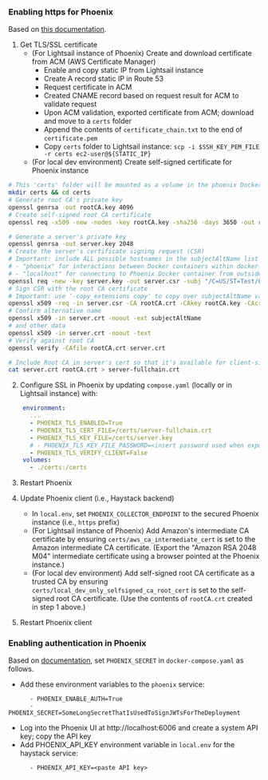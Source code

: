 
### Enabling https for Phoenix

Based on [this documentation](https://arize.com/docs/phoenix/release-notes/04.2025/04.28.2025-tls-support-for-phoenix-server).

1. Get TLS/SSL certificate
   * (For Lightsail instance of Phoenix) Create and download certificate from ACM (AWS Certificate Manager)
      - Enable and copy static IP from Lightsail instance
      - Create A record static IP in Route 53
      - Request certificate in ACM
      - Created CNAME record based on request result for ACM to validate request
      - Upon ACM validation, exported certificate from ACM; download and move to a `certs` folder
      - Append the contents of `certificate_chain.txt` to the end of `certificate.pem`
      - Copy `certs` folder to Lightsail instance: `scp -i $SSH_KEY_PEM_FILE -r certs ec2-user@${STATIC_IP}`
   * (For local dev environment) Create self-signed certificate for Phoenix instance
```sh
# This 'certs' folder will be mounted as a volume in the phoenix Docker container
mkdir certs && cd certs
# Generate root CA's private key
openssl genrsa -out rootCA.key 4096
# Create self-signed root CA certificate
openssl req -x509 -new -nodes -key rootCA.key -sha256 -days 3650 -out rootCA.crt -subj "/C=US/ST=Test/L=Test/O=DevRootCA/OU=IT/CN=DevRootCA"

# Generate a server's private key
openssl genrsa -out server.key 2048
# Create the server's certificate signing request (CSR)
# Important: include ALL possible hostnames in the subjectAltName list
# - "phoenix" for interactions between Docker containers within docker-compose network
# - "localhost" for connecting to Phoenix Docker container from outside the docker-compose network
openssl req -new -key server.key -out server.csr -subj "/C=US/ST=Test/L=Test/O=MyTestServer/OU=IT/CN=phoenix" -addext "subjectAltName = DNS:phoenix,DNS:localhost"
# Sign CSR with the root CA certificate
# Important: use '-copy_extensions copy' to copy over subjectAltName values
openssl x509 -req -in server.csr -CA rootCA.crt -CAkey rootCA.key -CAcreateserial -out server.crt -days 825 -sha256 -copy_extensions copy
# Confirm alternative name
openssl x509 -in server.crt -noout -ext subjectAltName
# and other data
openssl x509 -in server.crt -noout -text
# Verify against root CA
openssl verify -CAfile rootCA.crt server.crt

# Include Root CA in server's cert so that it's available for client-side validation
cat server.crt rootCA.crt > server-fullchain.crt
```

2. Configure SSL in Phoenix by updating `compose.yaml` (locally or in Lightsail instance) with:
```yaml
    environment:
      ...
      - PHOENIX_TLS_ENABLED=True
      - PHOENIX_TLS_CERT_FILE=/certs/server-fullchain.crt
      - PHOENIX_TLS_KEY_FILE=/certs/server.key
      # - PHOENIX_TLS_KEY_FILE_PASSWORD=<insert password used when exporting certs from ACM>
      - PHOENIX_TLS_VERIFY_CLIENT=False
    volumes:
      - ./certs:/certs
```

3. Restart Phoenix

4. Update Phoenix client (i.e., Haystack backend)
   * In `local.env`, set `PHOENIX_COLLECTOR_ENDPOINT` to the secured Phoenix instance (i.e., `https` prefix)
   * (For Lightsail instance of Phoenix) Add Amazon's intermediate CA certificate by ensuring `certs/aws_ca_intermediate_cert` is set to the Amazon intermediate CA certificate.
     (Export the "Amazon RSA 2048 M04" intermediate certificate using a browser pointed at
  the Phoenix instance.)
   * (For local dev environment) Add self-signed root CA certificate as a trusted CA  by ensuring `certs/local_dev_only_selfsigned_ca_root_cert` is set to the self-signed root CA certificate.
     (Use the contents of `rootCA.crt` created in step 1 above.)

5. Restart Phoenix client


### Enabling authentication in Phoenix

Based on [documentation](https://arize.com/docs/phoenix/self-hosting/features/authentication), set `PHOENIX_SECRET` in `docker-compose.yaml` as follows.
* Add these environment variables to the `phoenix` service:
```
      - PHOENIX_ENABLE_AUTH=True
      - PHOENIX_SECRET=SomeLongSecretThatIsUsedToSignJWTsForTheDeployment
```
* Log into the Phoenix UI at http://localhost:6006 and create a system API key; copy the API key
* Add PHOENIX_API_KEY environment variable in `local.env` for the haystack service:
```
      - PHOENIX_API_KEY=<paste API key>
```
